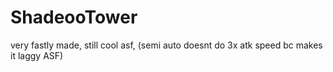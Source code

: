 # ShadeooTower
very fastly made, still cool asf, (semi auto doesnt do 3x atk speed bc makes it laggy ASF)
